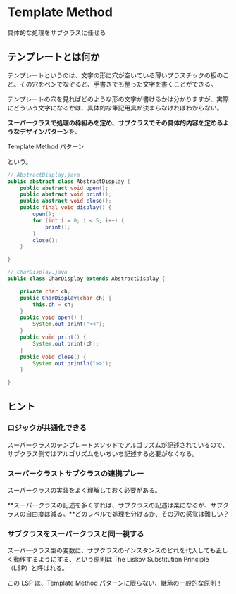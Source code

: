 # Template Method
具体的な処理をサブクラスに任せる

## テンプレートとは何か
テンプレートというのは、文字の形に穴が空いている薄いプラスチックの板のこと。その穴をペンでなぞると、手書きでも整った文字を書くことができる。

テンプレートの穴を見ればどのような形の文字が書けるかは分かりますが、実際にどういう文字になるかは、具体的な筆記用具が決まらなければわからない。

**スーパークラスで処理の枠組みを定め、サブクラスでその具体的内容を定めるようなデザインパターン**を、

Template Method パターン

という。

```java
// AbstractDisplay.java
public abstract class AbstractDisplay {
    public abstract void open();
    public abstract void print();
    public abstract void close();
    public final void display() {
        open();
        for (int i = 0; i < 5; i++) {
            print();
        }
        close();
    }

}

// CharDisplay.java
public class CharDisplay extends AbstractDisplay {

    private char ch;
    public CharDisplay(char ch) {
        this.ch = ch;
    }
    public void open() {
        System.out.print("<<");
    }
    public void print() {
        System.out.print(ch);
    }
    public void close() {
        System.out.println(">>");
    }

}
```

## ヒント

### ロジックが共通化できる
スーパークラスのテンプレートメソッドでアルゴリズムが記述されているので、サブクラス側ではアルゴリズムをいちいち記述する必要がなくなる。

### スーパークラストサブクラスの連携プレー
スーパークラスの実装をよく理解しておく必要がある。

**スーパークラスの記述を多くすれば、サブクラスの記述は楽になるが、サブクラスの自由度は減る。**どのレベルで処理を分けるか、その辺の感覚は難しい？

### サブクラスをスーパークラスと同一視する
スーパークラス型の変数に、サブクラスのインスタンスのどれを代入しても正しく動作するようにする、という原則は The Liskov Substitution Principle（LSP）と呼ばれる。

この LSP は、Template Method パターンに限らない、継承の一般的な原則！
